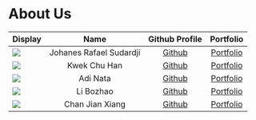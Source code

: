 # About Us

Display | Name | Github Profile | Portfolio 
--------|:----:|:--------------:|:---------:
![](https://via.placeholder.com/100.png?text=Photo) | Johanes Rafael Sudardji | [Github](https://github.com/johanesrafael.git) | [Portfolio](docs/team/AboutUs.md)
![](https://via.placeholder.com/100.png?text=Photo) | Kwek Chu Han | [Github](https://github.com/chuhann) | [Portfolio](docs/team/AboutUs.md)
![](https://avatars2.githubusercontent.com/u/48993548?s=460&u=f395740695277baf91ee2ff07b65bbe90b486302&v=4) | Adi Nata | [Github](https://github.com/adinata15) | [Portfolio](https://www.linkedin.com/in/adinata-tan99/)
![](https://avatars2.githubusercontent.com/u/26886705?s=100&v=4) | Li Bozhao | [Github](https://github.com/) | [Portfolio](docs/team/AboutUs.md)
![](https://avatars1.githubusercontent.com/u/60291742?s=100&u=3a1d97f66f94074b478308e1ffdc734fcbf6de61&v=4) | Chan Jian Xiang | [Github](https://github.com/scjx123) | [Portfolio](docs/team/AboutUs.md)

